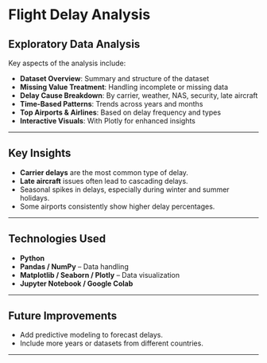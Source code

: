 
# Flight Delay Analysis

## Exploratory Data Analysis

Key aspects of the analysis include:

- **Dataset Overview**: Summary and structure of the dataset
- **Missing Value Treatment**: Handling incomplete or missing data
- **Delay Cause Breakdown**: By carrier, weather, NAS, security, late aircraft
- **Time-Based Patterns**: Trends across years and months
- **Top Airports & Airlines**: Based on delay frequency and types
- **Interactive Visuals**: With Plotly for enhanced insights

---

## Key Insights

- **Carrier delays** are the most common type of delay.
- **Late aircraft** issues often lead to cascading delays.
- Seasonal spikes in delays, especially during winter and summer holidays.
- Some airports consistently show higher delay percentages.

---

## Technologies Used

- **Python**
- **Pandas / NumPy** – Data handling
- **Matplotlib / Seaborn / Plotly** – Data visualization
- **Jupyter Notebook / Google Colab**

---

## Future Improvements

- Add predictive modeling to forecast delays.
- Include more years or datasets from different countries.

---


